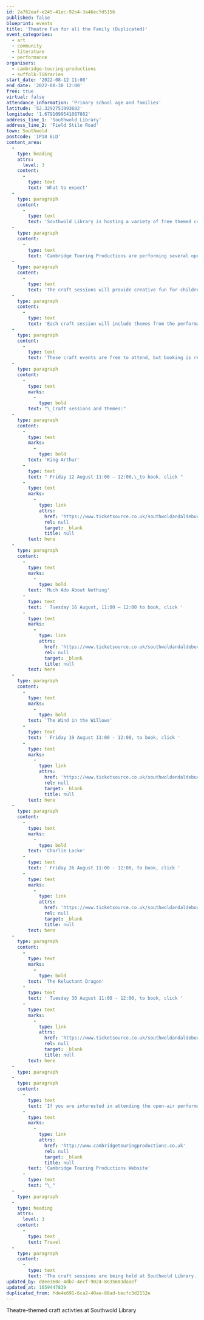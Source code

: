 ```yaml
---
id: 2a762eaf-e245-41ec-92b4-3a46ecfd5156
published: false
blueprint: events
title: 'Theatre Fun for all the Family (Duplicated)'
event_categories:
  - art
  - community
  - literature
  - performance
organisers:
  - cambridge-touring-productions
  - suffolk-libraries
start_date: '2022-08-12 11:00'
end_date: '2022-08-30 12:00'
free: true
virtual: false
attendance_information: 'Primary school age and families'
latitude: '52.3292751993682'
longitude: '1.6791099541087802'
address_line_1: 'Southwold Library'
address_line_2: 'Field Stile Road'
town: Southwold
postcode: 'IP18 6LD'
content_area:
  -
    type: heading
    attrs:
      level: 3
    content:
      -
        type: text
        text: 'What to expect'
  -
    type: paragraph
    content:
      -
        type: text
        text: 'Southwold Library is hosting a variety of free themed craft sessions for children this August with Cambridge Touring Productions.'
  -
    type: paragraph
    content:
      -
        type: text
        text: 'Cambridge Touring Productions are performing several open-air productions in Southwold and have organised free children’s craft sessions to go along side them.'
  -
    type: paragraph
    content:
      -
        type: text
        text: 'The craft sessions will provide creative fun for children over the summer holidays, and will complement this year’s Summer Reading Challenge.'
  -
    type: paragraph
    content:
      -
        type: text
        text: 'Each craft session will include themes from the performance. Children can make their own sword and crown, a fire-breathing dragon, Italian masks and much more.'
  -
    type: paragraph
    content:
      -
        type: text
        text: 'These craft events are free to attend, but booking is required.'
  -
    type: paragraph
    content:
      -
        type: text
        marks:
          -
            type: bold
        text: "\_Craft sessions and themes:"
  -
    type: paragraph
    content:
      -
        type: text
        marks:
          -
            type: bold
        text: 'King Arthur'
      -
        type: text
        text: " Friday 12 August 11:00 – 12:00,\_to book, click "
      -
        type: text
        marks:
          -
            type: link
            attrs:
              href: 'https://www.ticketsource.co.uk/southwoldandaldeburghtheatre/southwold-summer-theatre-king-arthur-free-craft-session/2022-08-12/11:00/t-monjvlr'
              rel: null
              target: _blank
              title: null
        text: here
  -
    type: paragraph
    content:
      -
        type: text
        marks:
          -
            type: bold
        text: 'Much Ado About Nothing'
      -
        type: text
        text: ' Tuesday 16 August, 11:00 – 12:00 to book, click '
      -
        type: text
        marks:
          -
            type: link
            attrs:
              href: 'https://www.ticketsource.co.uk/southwoldandaldeburghtheatre/southwold-summer-theatre-much-ado-about-nothing-free-craft-session/2022-08-16/11:00/t-nokjqnv'
              rel: null
              target: _blank
              title: null
        text: here
  -
    type: paragraph
    content:
      -
        type: text
        marks:
          -
            type: bold
        text: 'The Wind in the Willows'
      -
        type: text
        text: ' Friday 19 August 11:00 - 12:00, to book, click '
      -
        type: text
        marks:
          -
            type: link
            attrs:
              href: 'https://www.ticketsource.co.uk/southwoldandaldeburghtheatre/southwold-summer-theatre-the-wind-in-the-willows-free-craft-session/2022-08-19/11:00/t-rplzxnd'
              rel: null
              target: _blank
              title: null
        text: here
  -
    type: paragraph
    content:
      -
        type: text
        marks:
          -
            type: bold
        text: 'Charlie Locke'
      -
        type: text
        text: ' Friday 26 August 11:00 - 12:00, to book, click '
      -
        type: text
        marks:
          -
            type: link
            attrs:
              href: 'https://www.ticketsource.co.uk/southwoldandaldeburghtheatre/southwold-summer-theatre-charlie-locke-and-the-quest-for-confidence-free-craft-session/2022-08-26/11:00/t-rploald'
              rel: null
              target: _blank
              title: null
        text: here
  -
    type: paragraph
    content:
      -
        type: text
        marks:
          -
            type: bold
        text: 'The Reluctant Dragon'
      -
        type: text
        text: ' Tuesday 30 August 11:00 - 12:00, to book, click '
      -
        type: text
        marks:
          -
            type: link
            attrs:
              href: 'https://www.ticketsource.co.uk/southwoldandaldeburghtheatre/southwold-summer-theatre-the-reluctant-dragon-free-craft-session/2022-08-30/11:00/t-pqzlank'
              rel: null
              target: _blank
              title: null
        text: here
  -
    type: paragraph
  -
    type: paragraph
    content:
      -
        type: text
        text: 'If you are interested in attending the open-air performances, tickets are available for purchase on the '
      -
        type: text
        marks:
          -
            type: link
            attrs:
              href: 'http://www.cambridgetouringproductions.co.uk'
              rel: null
              target: _blank
              title: null
        text: 'Cambridge Touring Productions Website'
      -
        type: text
        text: "\_"
  -
    type: paragraph
  -
    type: heading
    attrs:
      level: 3
    content:
      -
        type: text
        text: Travel
  -
    type: paragraph
    content:
      -
        type: text
        text: 'The craft sessions are being held at Southwold Library. On-street parking only. The nearest bus stop is North Green Bus Stop.'
updated_by: d0ee360c-4db7-4ecf-9024-8e35603daaef
updated_at: 1659447839
duplicated_from: fde4e691-6ca2-40ae-88ad-becfc3d2152e
---
```

Theatre-themed craft activties at Southwold Library
